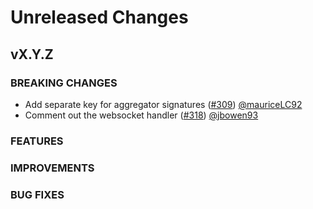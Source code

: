 # Unreleased Changes

## vX.Y.Z

### BREAKING CHANGES

- Add separate key for aggregator signatures ([#309](https://github.com/celestiaorg/optimint/pull/309)) [@mauriceLC92](https://github.com/mauriceLC92)
- Comment out the websocket handler ([#318](https://github.com/celestiaorg/optimint/pull/318)) [@jbowen93](https://github.com/jbowen93)

### FEATURES

### IMPROVEMENTS

### BUG FIXES
